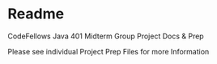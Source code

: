 # Readme
CodeFellows Java 401 Midterm Group Project Docs &amp; Prep

Please see individual Project Prep Files for more Information
